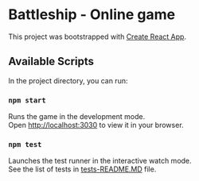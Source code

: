 # Battleship - Online game

This project was bootstrapped with [Create React App](https://github.com/facebook/create-react-app).

## Available Scripts

In the project directory, you can run:

### `npm start`

Runs the game in the development mode.\
Open [http://localhost:3030](http://localhost:3030) to view it in your browser.


### `npm test`

Launches the test runner in the interactive watch mode.\
See the list of tests in [tests-README.MD](https://github.com/yuval-shapira/battleship/blob/main/tests-README.md) file.
